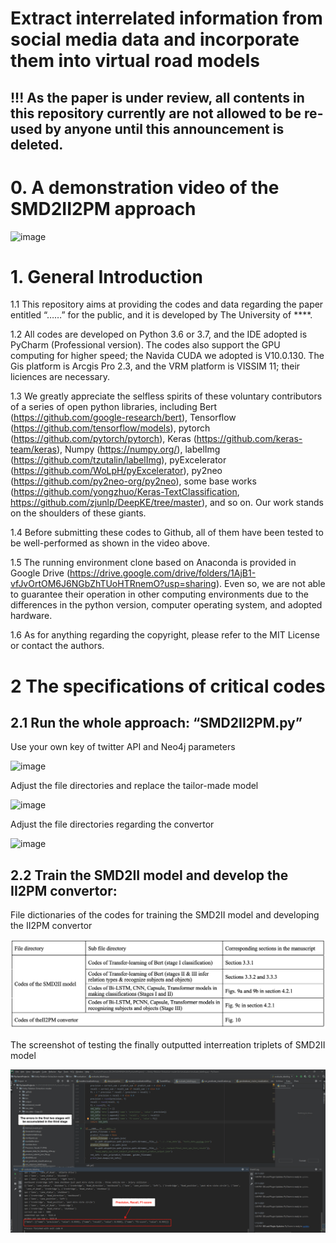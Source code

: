 # Extract interrelated information from social media data and incorporate them into virtual road models

## !!! As the paper is under review, all contents in this repository currently are not allowed to be re-used by anyone until this announcement is deleted.  

# 0. A demonstration video of the SMD2II2PM approach  

![image](https://github.com/0AnonymousSite0/Social-media-data-to-Interrelated-informtion-to-Parameters-of-virtual-road-model/blob/main/Screenshots/A%20demonstrtaion%20video.gif)


# 1. General Introduction

1.1 This repository aims at providing the codes and data regarding the paper entitled “……” for the public, and it is developed by The University of ****.

1.2 All codes are developed on Python 3.6 or 3.7, and the IDE adopted is PyCharm (Professional version). The codes also support the GPU computing for higher speed; the Navida CUDA we adopted is V10.0.130. The Gis platform is Arcgis Pro 2.3, and the VRM platform is VISSIM 11; their liciences are necessary. 

1.3 We greatly appreciate the selfless spirits of these voluntary contributors of a series of open python libraries, including 
Bert (https://github.com/google-research/bert), Tensorflow (https://github.com/tensorflow/models), pytorch (https://github.com/pytorch/pytorch), Keras (https://github.com/keras-team/keras), Numpy (https://numpy.org/), labelImg (https://github.com/tzutalin/labelImg), pyExcelerator (https://github.com/WoLpH/pyExcelerator), py2neo (https://github.com/py2neo-org/py2neo), some base works (https://github.com/yongzhuo/Keras-TextClassification, https://github.com/zjunlp/DeepKE/tree/master), and so on. Our work stands on the shoulders of these giants.

1.4 Before submitting these codes to Github, all of them have been tested to be well-performed as shown in the video above.

1.5 The running environment clone based on Anaconda is provided in Google Drive (https://drive.google.com/drive/folders/1AjB1-vfJvOrtOM6J6NGbZhTUoHTRnemO?usp=sharing). Even so, we are not able to guarantee their operation in other computing environments due to the differences in the python version, computer operating system, and adopted hardware.

1.6 As for anything regarding the copyright, please refer to the MIT License or contact the authors.

# 2 The specifications of critical codes

## 2.1 Run the whole approach: “SMD2II2PM.py” 

Use your own key of twitter API and Neo4j parameters

![image](https://github.com/0AnonymousSite0/Social-media-for-road-transport-model/blob/main/Screenshots/Screenshot1.jpg)

Adjust the file directories and replace the tailor-made model

![image](https://github.com/0AnonymousSite0/Social-media-for-road-transport-model/blob/main/Screenshots/Screenshot2.jpg)

Adjust the file directories regarding the convertor

![image](https://github.com/0AnonymousSite0/Social-media-for-road-transport-model/blob/main//Screenshots/Screenshot3.jpg)

## 2.2 Train the SMD2II model and develop the II2PM convertor:

File dictionaries of the codes for training the SMD2II model and developing the II2PM convertor

![image](https://github.com/0AnonymousSite0/Social-media-data-to-Interrelated-informtion-to-Parameters-of-virtual-road-model/blob/main/Screenshots/File%20dictionaries%20of%20codes.png)

The screenshot of testing the finally outputted interreation triplets of SMD2II model  

![image](https://github.com/0AnonymousSite0/Social-media-data-to-Interrelated-informtion-to-Parameters-of-virtual-road-model/blob/main/Fig.%20S1%20Final_Precision_Recall_F1_of_SMD2II.png)





